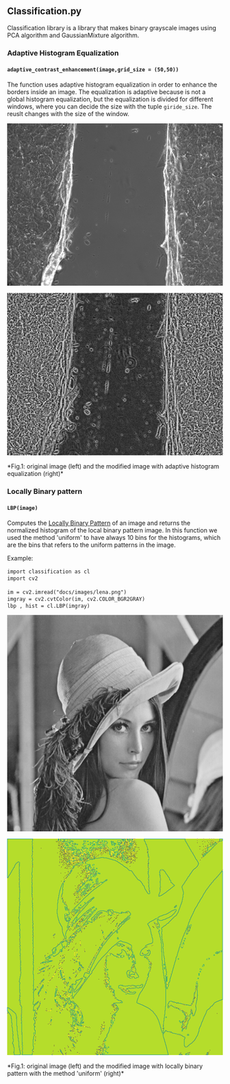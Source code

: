 ## Classification.py

Classification library is a library that makes binary grayscale images using PCA algorithm and GaussianMixture algorithm.

### Adaptive Histogram Equalization
#### `adaptive_contrast_enhancement(image,grid_size = (50,50))`
The function uses adaptive
histogram equalization in order to enhance the borders inside an image.
The equalization is adaptive because is not a global histogram equalization,
but the equalization is divided for different windows, where you can decide the size with the tuple `giride_size`. The reuslt changes with the size of the window.

<p align="center">
  <img src="https://github.com/riccardoscheda/AnomalousDiffusion/blob/master/docs/images/8.png" >
</p>
<p align="center">
  <img src="https://github.com/riccardoscheda/AnomalousDiffusion/blob/master/docs/images/m_8.png">
</p>
*Fig.1: original image (left) and the modified image with adaptive histogram equalization (right)*

### Locally Binary pattern
#### `LBP(image)`
Computes the [Locally Binary Pattern](https://scikit-image.org/docs/dev/auto_examples/features_detection/plot_local_binary_pattern.html) of an image and
returns the normalized histogram of the local binary pattern image.
In this function we used the method 'uniform' to have always 10 bins for the histograms, which are the bins that refers to the uniform patterns in the image.

Example:
```
import classification as cl
import cv2

im = cv2.imread("docs/images/lena.png")
imgray = cv2.cvtColor(im, cv2.COLOR_BGR2GRAY)
lbp , hist = cl.LBP(imgray)
```

<p align="center">
  <img src="https://github.com/riccardoscheda/AnomalousDiffusion/blob/master/docs/images/lena.png" >
</p>
<p align="center">
  <img src="https://github.com/riccardoscheda/AnomalousDiffusion/blob/master/docs/images/lbplena.png">
</p>
*Fig.1: original image (left) and the modified image with locally binary pattern with the method 'uniform' (right)*
